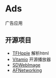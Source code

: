 Ads
===
广告应用

开源项目
---
* [TFHpple]() 解析html
* [Vitamio]() 开源播放器
* [SDWebImage]() 
* [AFNetworking]() 
